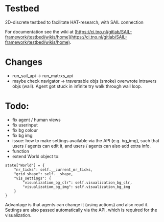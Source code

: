 # Testbed

2D-discrete testbed to facilitate HAT-research, with SAIL connection

For documentation see the wiki at [https://ci.tno.nl/gitlab/SAIL-framework/testbed/wikis/home](https://ci.tno.nl/gitlab/SAIL-framework/testbed/wikis/home).

# Changes
- run_sail_api -> run_matrxs_api
- maybe check navigator -> traversable objs (smoke) overwrote intravers objs (wall). Agent got stuck in infinite try walk through wall loop.



# Todo:
- fix agent / human views
- fix userinput
- fix bg colour
- fix bg img
- issue: how to make settings available via the API (e.g. bg_img), such that users / agents can edit it, and users / agents can also add extra info.
- function 
- extend World object to: 
```
state["World"] = {
    "nr_ticks": self.__current_nr_ticks,
    "grid_shape": self.__shape,
    "vis_settings": { 
        "visualization_bg_clr": self.visualization_bg_clr,
        "visualization_bg_img": self.visualization_bg_img    
    }
} 
```
Advantage is that agents can change it (using actions) and also read it. 
Settings are also passed automatically via the API, which is required for the visualization. 
